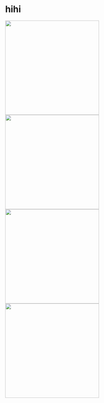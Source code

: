 # hihi
 <img width="300" src="https://user-images.githubusercontent.com/63664661/79888457-aab0c280-8437-11ea-9391-8bcf863e9cb3.png">
<img width="300" src="https://user-images.githubusercontent.com/63664661/79889350-daac9580-8438-11ea-82dd-5ad0a9ef8bc0.png">
<img width="300" src="https://user-images.githubusercontent.com/63664661/79889663-53abed00-8439-11ea-9772-f592e8bebf33.png">
<img width="300" src="https://user-images.githubusercontent.com/63664661/79889799-7e964100-8439-11ea-9ca5-7866ba50a482.png">
